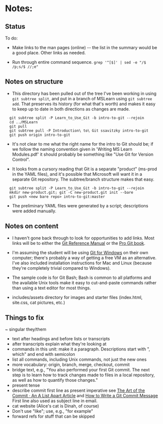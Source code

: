 # Notes:

## Status

To do:

* Make links to the man pages (online) -- the list in the summary would be a
  good place.  Other links as needed.
  
* Run through entire command sequence.
  `grep '^[$]' | sed -e "/$ /p;s/$ //;e"`


## Notes on structure

* This directory has been pulled out of the tree I've been working in using
  `git subtree split`, and put in a branch of MSLearn using `git subtree add`.
  That preserves its history (for what that's worth) and makes it easy to keep
  up to date in both directions as changes are made.

```
  git subtree split -P Learn_to_Use_Git -b intro-to-git --rejoin
  cd ../MSLearn
  git pull
  git subtree pull -P Introduction\ to\ Git ssavitzky intro-to-git
  git push origin intro-to-git
```

* It's not clear to me what the right name for the intro to Git should be; if
  we follow the naming convention given in 'Writing MS Learn Modules.pdf' it
  should probably be something like "Use Git for Version Control".
  
* It looks from a cursory reading that Git is a separate "product" (ms-prod in
  the YAML files), and it's possible that Microsoft will want it in a separate
  Git repository.  The subtree/branch structure makes that easy.
  
```
  git subtree split -P Learn_to_Use_Git -b intro-to-git --rejoin
  mkdir new-product.git; git -C new-product.git init --bare
  git push <new bare repo> intro-to-git:master
```

* The preliminary YAML files were generated by a script; descriptions were
  added manually.

## Notes on content

* I haven't gone back through to look for opportunities to add links.  Most
  links will be to either the [Git Reference Manual](https://git-scm.com/docs)
  or the [Pro Git book](https://git-scm.com/book).
  
* I'm assuming the student will be using [Git for
  Windows](http://git-scm.com/download/win) on their own computer; there's
  probably a way of getting a free VM as an alternative.  I've also included
  installation instructions for Mac and Linux (because they're completely
  trivial compared to Windows).
  
* The sample code is for Git Bash; Bash is common to all platforms and the
  available Unix tools make it easy to cut-and-paste commands rather than
  using a text editor for most things.

* includes/assets directory for images and starter files (index.html,
  site.css, cat pictures, etc.)

## Things to fix

~ singular they/them
* text after headings and before lists or transcripts
* after transcripts explain what they're looking at
* commands in this unit: make it a paragraph.  Descriptions start with ",
  which" and end with semicolon
* list all commands, including Unix commands, not just the new ones
* more vocabulary: origin, branch, merge, checkout, commit
* bridge text, e.g., "You also performed your first Git commit. The next step
  is to learn how to track changes made to files in a local repository, as
  well as how to quantify those changes." 
* present tense
* describe commit first line as present imperative
  see [The Art of the Commit · An A List Apart
  Article](https://alistapart.com/article/the-art-of-the-commit) and [How to
  Write a Git Commit Message](https://chris.beams.io/posts/git-commit/) 
  First line also used as subject line in email.
* cat website (Alice's cat is Dinah, of course)
* Don't use "like"; use, e.g., "for example"
* forward refs for stuff that can be skipped


